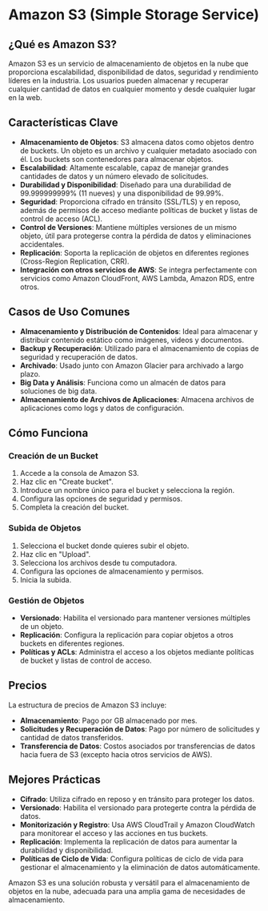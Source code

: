 # Amazon S3 (Simple Storage Service)

## ¿Qué es Amazon S3?

Amazon S3 es un servicio de almacenamiento de objetos en la nube que proporciona escalabilidad, disponibilidad de datos, seguridad y rendimiento líderes en la industria. Los usuarios pueden almacenar y recuperar cualquier cantidad de datos en cualquier momento y desde cualquier lugar en la web.

## Características Clave

- **Almacenamiento de Objetos**: S3 almacena datos como objetos dentro de buckets. Un objeto es un archivo y cualquier metadato asociado con él. Los buckets son contenedores para almacenar objetos.
- **Escalabilidad**: Altamente escalable, capaz de manejar grandes cantidades de datos y un número elevado de solicitudes.
- **Durabilidad y Disponibilidad**: Diseñado para una durabilidad de 99.999999999% (11 nueves) y una disponibilidad de 99.99%.
- **Seguridad**: Proporciona cifrado en tránsito (SSL/TLS) y en reposo, además de permisos de acceso mediante políticas de bucket y listas de control de acceso (ACL).
- **Control de Versiones**: Mantiene múltiples versiones de un mismo objeto, útil para protegerse contra la pérdida de datos y eliminaciones accidentales.
- **Replicación**: Soporta la replicación de objetos en diferentes regiones (Cross-Region Replication, CRR).
- **Integración con otros servicios de AWS**: Se integra perfectamente con servicios como Amazon CloudFront, AWS Lambda, Amazon RDS, entre otros.

## Casos de Uso Comunes

- **Almacenamiento y Distribución de Contenidos**: Ideal para almacenar y distribuir contenido estático como imágenes, videos y documentos.
- **Backup y Recuperación**: Utilizado para el almacenamiento de copias de seguridad y recuperación de datos.
- **Archivado**: Usado junto con Amazon Glacier para archivado a largo plazo.
- **Big Data y Análisis**: Funciona como un almacén de datos para soluciones de big data.
- **Almacenamiento de Archivos de Aplicaciones**: Almacena archivos de aplicaciones como logs y datos de configuración.

## Cómo Funciona

### Creación de un Bucket

1. Accede a la consola de Amazon S3.
2. Haz clic en "Create bucket".
3. Introduce un nombre único para el bucket y selecciona la región.
4. Configura las opciones de seguridad y permisos.
5. Completa la creación del bucket.

### Subida de Objetos

1. Selecciona el bucket donde quieres subir el objeto.
2. Haz clic en "Upload".
3. Selecciona los archivos desde tu computadora.
4. Configura las opciones de almacenamiento y permisos.
5. Inicia la subida.

### Gestión de Objetos

- **Versionado**: Habilita el versionado para mantener versiones múltiples de un objeto.
- **Replicación**: Configura la replicación para copiar objetos a otros buckets en diferentes regiones.
- **Políticas y ACLs**: Administra el acceso a los objetos mediante políticas de bucket y listas de control de acceso.

## Precios

La estructura de precios de Amazon S3 incluye:

- **Almacenamiento**: Pago por GB almacenado por mes.
- **Solicitudes y Recuperación de Datos**: Pago por número de solicitudes y cantidad de datos transferidos.
- **Transferencia de Datos**: Costos asociados por transferencias de datos hacia fuera de S3 (excepto hacia otros servicios de AWS).

## Mejores Prácticas

- **Cifrado**: Utiliza cifrado en reposo y en tránsito para proteger los datos.
- **Versionado**: Habilita el versionado para protegerte contra la pérdida de datos.
- **Monitorización y Registro**: Usa AWS CloudTrail y Amazon CloudWatch para monitorear el acceso y las acciones en tus buckets.
- **Replicación**: Implementa la replicación de datos para aumentar la durabilidad y disponibilidad.
- **Políticas de Ciclo de Vida**: Configura políticas de ciclo de vida para gestionar el almacenamiento y la eliminación de datos automáticamente.

Amazon S3 es una solución robusta y versátil para el almacenamiento de objetos en la nube, adecuada para una amplia gama de necesidades de almacenamiento.

